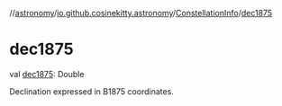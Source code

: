 //[astronomy](../../../index.md)/[io.github.cosinekitty.astronomy](../index.md)/[ConstellationInfo](index.md)/[dec1875](dec1875.md)

# dec1875

val [dec1875](dec1875.md): Double

Declination expressed in B1875 coordinates.
